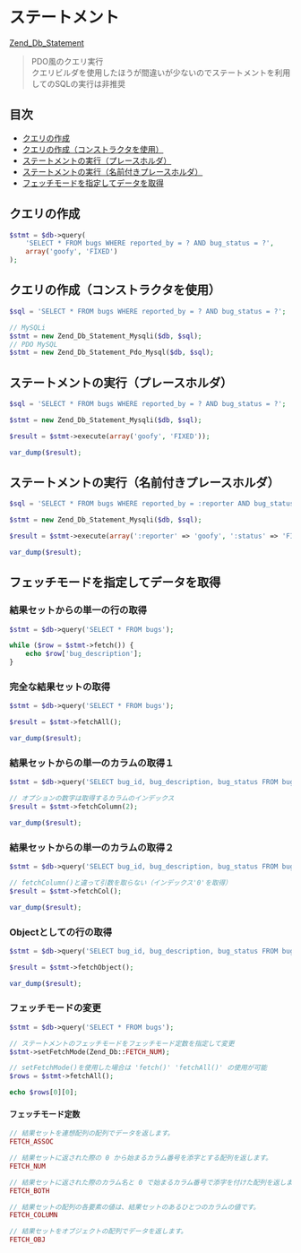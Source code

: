 # ステートメント

[Zend_Db_Statement](http://framework.zend.com/manual/1.12/ja/zend.db.statement.html)

> PDO風のクエリ実行  
クエリビルダを使用したほうが間違いが少ないのでステートメントを利用してのSQLの実行は非推奨

## 目次

- [クエリの作成](#クエリの作成)
- [クエリの作成（コンストラクタを使用）](#クエリの作成（コンストラクタを使用）)
- [ステートメントの実行（プレースホルダ）](#ステートメントの実行（プレースホルダ）)
- [ステートメントの実行（名前付きプレースホルダ）](#ステートメントの実行（名前付きプレースホルダ）)
- [フェッチモードを指定してデータを取得](#フェッチモードを指定してデータを取得)

## クエリの作成

```php
$stmt = $db->query(
    'SELECT * FROM bugs WHERE reported_by = ? AND bug_status = ?',
    array('goofy', 'FIXED')
);
```

## クエリの作成（コンストラクタを使用）

```php
$sql = 'SELECT * FROM bugs WHERE reported_by = ? AND bug_status = ?';

// MySQLi
$stmt = new Zend_Db_Statement_Mysqli($db, $sql);
// PDO MySQL
$stmt = new Zend_Db_Statement_Pdo_Mysql($db, $sql);
```

## ステートメントの実行（プレースホルダ）

```php
$sql = 'SELECT * FROM bugs WHERE reported_by = ? AND bug_status = ?';

$stmt = new Zend_Db_Statement_Mysqli($db, $sql);

$result = $stmt->execute(array('goofy', 'FIXED'));

var_dump($result);
```

## ステートメントの実行（名前付きプレースホルダ）

```php
$sql = 'SELECT * FROM bugs WHERE reported_by = :reporter AND bug_status = :status';

$stmt = new Zend_Db_Statement_Mysqli($db, $sql);

$result = $stmt->execute(array(':reporter' => 'goofy', ':status' => 'FIXED'));

var_dump($result);
```

## フェッチモードを指定してデータを取得

### 結果セットからの単一の行の取得

```php
$stmt = $db->query('SELECT * FROM bugs');

while ($row = $stmt->fetch()) {
    echo $row['bug_description'];
}
```

### 完全な結果セットの取得

```php
$stmt = $db->query('SELECT * FROM bugs');

$result = $stmt->fetchAll();

var_dump($result);
```

### 結果セットからの単一のカラムの取得１

```php
$stmt = $db->query('SELECT bug_id, bug_description, bug_status FROM bugs');

// オプションの数字は取得するカラムのインデックス
$result = $stmt->fetchColumn(2);

var_dump($result);
```

### 結果セットからの単一のカラムの取得２

```php
$stmt = $db->query('SELECT bug_id, bug_description, bug_status FROM bugs');

// fetchColumn()と違って引数を取らない（インデックス'0'を取得）
$result = $stmt->fetchCol();

var_dump($result);
```

### Objectとしての行の取得

```php
$stmt = $db->query('SELECT bug_id, bug_description, bug_status FROM bugs');

$result = $stmt->fetchObject();

var_dump($result);
```

### フェッチモードの変更

```php
$stmt = $db->query('SELECT * FROM bugs');

// ステートメントのフェッチモードをフェッチモード定数を指定して変更
$stmt->setFetchMode(Zend_Db::FETCH_NUM);

// setFetchMode()を使用した場合は 'fetch()' 'fetchAll()' の使用が可能
$rows = $stmt->fetchAll();

echo $rows[0][0];
```

#### フェッチモード定数

```php
// 結果セットを連想配列の配列でデータを返します。
FETCH_ASSOC

// 結果セットに返された際の 0 から始まるカラム番号を添字とする配列を返します。
FETCH_NUM

// 結果セットに返された際のカラム名と 0 で始まるカラム番号で添字を付けた配列を返します。
FETCH_BOTH

// 結果セットの配列の各要素の値は、結果セットのあるひとつのカラムの値です。
FETCH_COLUMN

// 結果セットをオブジェクトの配列でデータを返します。
FETCH_OBJ
```
